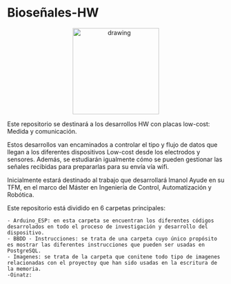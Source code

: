 # Bioseñales-HW

<p align="center">
<img src="https://user-images.githubusercontent.com/46607004/154055355-a45a597b-4c16-4460-a285-ad0554636bdf.png" alt="drawing" width="200"/>
</p>

Este repositorio se destinará a los desarrollos HW con placas low-cost: Medida y comunicación.

Estos desarrollos van encaminados a controlar el tipo y flujo de datos que llegan a los diferentes dispositivos Low-cost desde los electrodos y sensores. Además, se estudiarán igualmente cómo se pueden gestionar las señales recibidas para prepararlas para su envía vía wifi.

Inicialmente estará destinado al trabajo que desarrollará Imanol Ayude en su TFM, en el marco del Máster en Ingeniería de Control, Automatización y Robótica.

Este repositorio está dividido en 6 carpetas principales:

    - Arduino_ESP: en esta carpeta se encuentran los diferentes códigos desarrolados en todo el proceso de investigación y desarrollo del dispositivo.
    - BBDD - Instrucciones: se trata de una carpeta cuyo único propósito es mostrar las diferentes instrucciones que pueden ser usadas en PostgreSQL.
    - Imagenes: se trata de la carpeta que conitene todo tipo de imagenes relacionadas con el proyectoy que han sido usadas en la escritura de la memoria.
    -Oinatz: 
